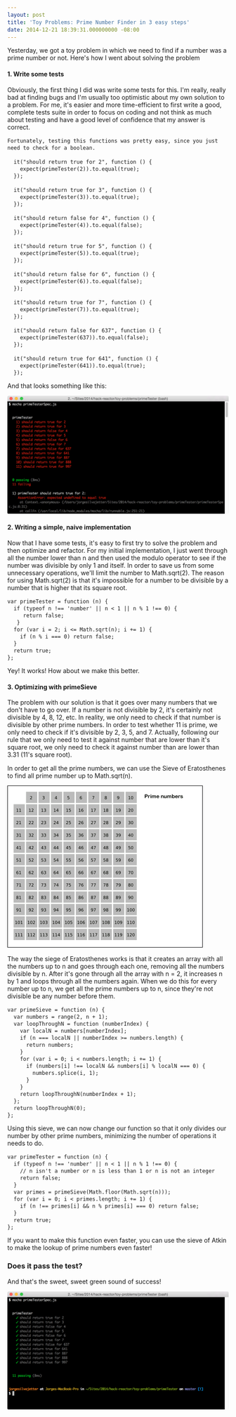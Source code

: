 ```yaml
---
layout: post
title: 'Toy Problems: Prime Number Finder in 3 easy steps'
date: 2014-12-21 18:39:31.000000000 -08:00
---
```

Yesterday, we got a toy problem in which we need to find if a number was a prime number or not. Here's how I went about solving the problem

#### 1. Write some tests
Obviously, the first thing I did was write some tests for this. I'm really, really bad at finding bugs and I'm usually too optimistic about my own solution to a problem. For me, it's easier and more time-efficient to first write a good, complete tests suite in order to focus on coding and not think as much about testing and have a good level of confidence that my answer is correct.
```
Fortunately, testing this functions was pretty easy, since you just need to check for a boolean.

  it("should return true for 2", function () {
    expect(primeTester(2)).to.equal(true);
  });

  it("should return true for 3", function () {
    expect(primeTester(3)).to.equal(true);
  });

  it("should return false for 4", function () {
    expect(primeTester(4)).to.equal(false);
  });

  it("should return true for 5", function () {
    expect(primeTester(5)).to.equal(true);
  });

  it("should return false for 6", function () {
    expect(primeTester(6)).to.equal(false);
  });

  it("should return true for 7", function () {
    expect(primeTester(7)).to.equal(true);
  });

  it("should return false for 637", function () {
    expect(primeTester(637)).to.equal(false);
  });

  it("should return true for 641", function () {
    expect(primeTester(641)).to.equal(true);
  });
```
And that looks something like this:

![Testing tests not passing for primeTestser](/assets/images/2015/01/Screen-Shot-2015-01-10-at-9-22-33-AM.png)

#### 2. Writing a simple, naive implementation
Now that I have some tests, it's easy to first try to solve the problem and then optimize and refactor. For my initial implementation, I just went through all the number lower than n and then used the modulo operator to see if the number was divisible by only 1 and itself. In order to save us from some unnecessary operations, we'll limit the number to Math.sqrt(2). The reason for using Math.sqrt(2) is that it's impossible for a number to be divisible by a number that is higher that its square root.
```
var primeTester = function (n) {
  if (typeof n !== 'number' || n < 1 || n % 1 !== 0) {
     return false;
   }
  for (var i = 2; i <= Math.sqrt(n); i += 1) {
    if (n % i === 0) return false;
  }
  return true;
};
```
Yey! It works! How about we make this better.

#### 3. Optimizing with primeSieve
The problem with our solution is that it goes over many numbers that we don't have to go over. If a number is not divisible by 2, it's certainly not divisible by 4, 8, 12, etc. In reality, we only need to check if that number is divisible by other prime numbers. In order to test whether 11 is prime, we only need to check if it's divisible by 2, 3, 5, and  7. Actually, following our rule that we only need to test it against number that are lower than it's square root, we only need to check it against number than are lower than 3.31 (11's square root).

In order to get all the prime numbers, we can use the Sieve of Eratosthenes to find all prime number up to Math.sqrt(n).

![Wikipedia visualization of the sieve of Eratosthenes](/assets/images/2014/12/Sieve_of_Eratosthenes_animation.gif)

The way the siege of Eratosthenes works is that it creates an array with all the numbers up to n and goes through each one, removing all the numbers divisible by n. After it's gone through all the array with n = 2, it increases n by 1 and loops through all the numbers again. When we do this for every number up to n, we get all the prime numbers up to n, since they're not divisible be any number before them.
```
var primeSieve = function (n) {
  var numbers = range(2, n + 1);
  var loopThroughN = function (numberIndex) {
    var localN = numbers[numberIndex];
    if (n === localN || numberIndex >= numbers.length) {
      return numbers;
    }
    for (var i = 0; i < numbers.length; i += 1) {
      if (numbers[i] !== localN && numbers[i] % localN === 0) {
        numbers.splice(i, 1);
      }
    }
    return loopThroughN(numberIndex + 1);
  };
  return loopThroughN(0);
};
```
Using this sieve, we can now change our function so that it only divides our number by other prime numbers, minimizing the number of operations it needs to do.
```
var primeTester = function (n) {
  if (typeof n !== 'number' || n < 1 || n % 1 !== 0) {
    // n isn't a number or n is less than 1 or n is not an integer
    return false;
  }
  var primes = primeSieve(Math.floor(Math.sqrt(n)));
  for (var i = 0; i < primes.length; i += 1) {
    if (n !== primes[i] && n % primes[i] === 0) return false;
  }
  return true;
};
```
If you want to make this function even faster, you can use the sieve of Atkin to make the lookup of prime numbers even faster!

### Does it pass the test?
And that's the sweet, sweet green sound of success!

![Tests Passing For Prime Tests - Jorge Silva](/assets/images/2015/01/Screen-Shot-2015-01-10-at-9-22-46-AM.png)

